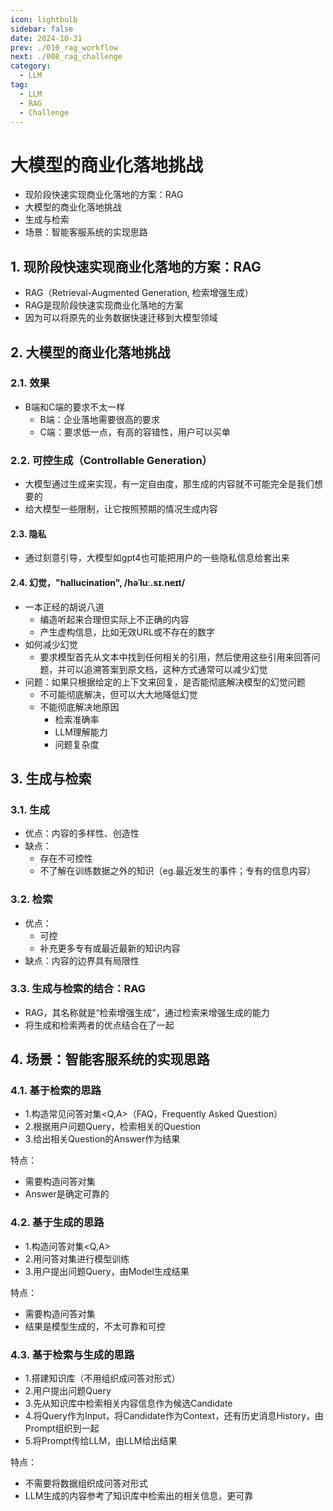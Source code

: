 ```yaml
---
icon: lightbulb
sidebar: false
date: 2024-10-31
prev: ./010_rag_workflow
next: ./008_rag_challenge
category:
  - LLM
tag:
  - LLM
  - RAG
  - Challenge
---
```

# 大模型的商业化落地挑战
  - 现阶段快速实现商业化落地的方案：RAG
  - 大模型的商业化落地挑战
  - 生成与检索
  - 场景：智能客服系统的实现思路
<!-- more -->

## 1. 现阶段快速实现商业化落地的方案：RAG
- RAG（Retrieval-Augmented Generation, 检索增强生成）
- RAG是现阶段快速实现商业化落地的方案
- 因为可以将原先的业务数据快速迁移到大模型领域

## 2. 大模型的商业化落地挑战
### 2.1. 效果
- B端和C端的要求不太一样
  - B端：企业落地需要很高的要求
  - C端：要求低一点，有高的容错性，用户可以买单
### 2.2. 可控生成（Controllable Generation）
- 大模型通过生成来实现，有一定自由度，那生成的内容就不可能完全是我们想要的
- 给大模型一些限制，让它按照预期的情况生成内容
#### 2.3. 隐私
- 通过刻意引导，大模型如gpt4也可能把用户的一些隐私信息给套出来
#### 2.4. 幻觉，"hallucination", /həˈluː.sɪ.neɪt/
- 一本正经的胡说八道
  - 编造听起来合理但实际上不正确的内容
  - 产生虚构信息，比如无效URL或不存在的数字
- 如何减少幻觉
  - 要求模型首先从文本中找到任何相关的引用，然后使用这些引用来回答问题，并可以追溯答案到原文档，这种方式通常可以减少幻觉
- 问题：如果只根据给定的上下文来回复，是否能彻底解决模型的幻觉问题
  - 不可能彻底解决，但可以大大地降低幻觉
  - 不能彻底解决地原因
    - 检索准确率
    - LLM理解能力
    - 问题复杂度

## 3. 生成与检索
### 3.1. 生成
- 优点：内容的多样性、创造性
- 缺点：
  - 存在不可控性
  - 不了解在训练数据之外的知识（eg.最近发生的事件；专有的信息内容）
### 3.2. 检索
- 优点：
  - 可控
  - 补充更多专有或最近最新的知识内容
- 缺点：内容的边界具有局限性
### 3.3. 生成与检索的结合：RAG
- RAG，其名称就是“检索增强生成”，通过检索来增强生成的能力
- 将生成和检索两者的优点结合在了一起

## 4. 场景：智能客服系统的实现思路
### 4.1. 基于检索的思路
- 1.构造常见问答对集<Q,A>（FAQ，Frequently Asked Question）
- 2.根据用户问题Query，检索相关的Question
- 3.给出相关Question的Answer作为结果

特点：
- 需要构造问答对集
- Answer是确定可靠的

### 4.2. 基于生成的思路
- 1.构造问答对集<Q,A>
- 2.用问答对集进行模型训练
- 3.用户提出问题Query，由Model生成结果

特点：
- 需要构造问答对集
- 结果是模型生成的，不太可靠和可控

### 4.3. 基于检索与生成的思路
- 1.搭建知识库（不用组织成问答对形式）
- 2.用户提出问题Query
- 3.先从知识库中检索相关内容信息作为候选Candidate
- 4.将Query作为Input，将Candidate作为Context，还有历史消息History，由Prompt组织到一起
- 5.将Prompt传给LLM，由LLM给出结果

特点：
- 不需要将数据组织成问答对形式
- LLM生成的内容参考了知识库中检索出的相关信息，更可靠
